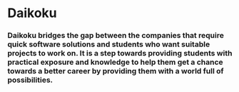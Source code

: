 # Daikoku

### Daikoku bridges the gap between the companies that require quick software solutions and students who want suitable projects to work on. It is a step towards providing students with practical exposure and knowledge to help them get a chance towards a better career by providing them with a world full of possibilities.
